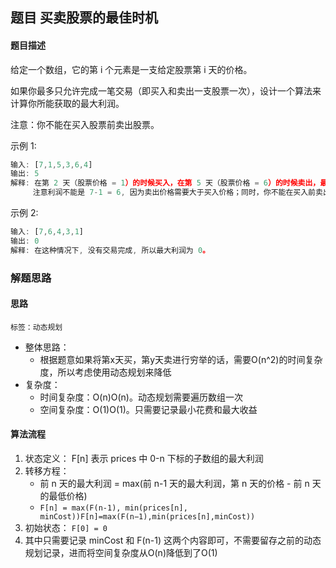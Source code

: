 ## 题目 买卖股票的最佳时机
#### 题目描述
给定一个数组，它的第 i 个元素是一支给定股票第 i 天的价格。

如果你最多只允许完成一笔交易（即买入和卖出一支股票一次），设计一个算法来计算你所能获取的最大利润。

注意：你不能在买入股票前卖出股票。


示例 1:
``` js
输入: [7,1,5,3,6,4]
输出: 5
解释: 在第 2 天（股票价格 = 1）的时候买入，在第 5 天（股票价格 = 6）的时候卖出，最大利润 = 6-1 = 5 。
     注意利润不能是 7-1 = 6, 因为卖出价格需要大于买入价格；同时，你不能在买入前卖出股票。
```
示例 2:
``` js
输入: [7,6,4,3,1]
输出: 0
解释: 在这种情况下, 没有交易完成, 所以最大利润为 0。
```
### 解题思路
#### 思路
`标签：动态规划`
- 整体思路：
  - 根据题意如果将第x天买，第y天卖进行穷举的话，需要O(n^2)的时间复杂度，所以考虑使用动态规划来降低
- 复杂度：
  - 时间复杂度：O(n)O(n)。动态规划需要遍历数组一次
  - 空间复杂度：O(1)O(1)。只需要记录最小花费和最大收益
  
#### 算法流程
1. 状态定义： F[n] 表示 prices 中 0-n 下标的子数组的最大利润
2. 转移方程：
   - 前 n 天的最大利润 = max(前 n-1 天的最大利润，第 n 天的价格 - 前 n 天的最低价格)
   - `F[n] = max(F(n-1), min(prices[n], minCost))F[n]=max(F(n−1),min(prices[n],minCost))`
3. 初始状态： `F[0] = 0`
4. 其中只需要记录 minCost 和 F(n-1) 这两个内容即可，不需要留存之前的动态规划记录，进而将空间复杂度从O(n)降低到了O(1)